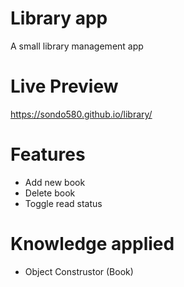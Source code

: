 # Library app

A small library management app

# Live Preview

https://sondo580.github.io/library/

# Features

- Add new book
- Delete book
- Toggle read status

# Knowledge applied

- Object Construstor (Book)
